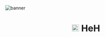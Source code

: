 <img src="https://i.ibb.co/6JTzKBM/image.jpg" alt="banner">
<h1 align="center"><img src="./dashboard/images/logo-non-.png" width="22px"> HeH</h1>
